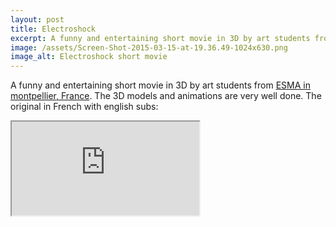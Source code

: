 ```yaml
---
layout: post
title: Electroshock
excerpt: A funny and entertaining short movie in 3D by art students from
image: /assets/Screen-Shot-2015-03-15-at-19.36.49-1024x630.png
image_alt: Electroshock short movie
---
```


<p>A funny and entertaining short movie in 3D by art students from <a href="http://www.esma-montpellier.com/index.html" target="_blank">ESMA in montpellier, France</a>. The 3D models and animations are very well done. The original in French with english subs:</p>
<div class="elastic-video"><iframe width="300" height="150" src="http://www.youtube.com/embed/-q__WsTLp5I"></iframe></div>

